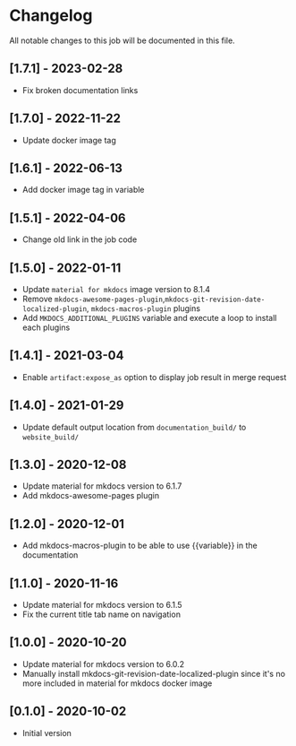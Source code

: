 # Changelog
All notable changes to this job will be documented in this file.

## [1.7.1] - 2023-02-28
* Fix broken documentation links

## [1.7.0] - 2022-11-22
* Update docker image tag

## [1.6.1] - 2022-06-13
* Add docker image tag in variable 

## [1.5.1] - 2022-04-06
* Change old link in the job code

## [1.5.0] - 2022-01-11
* Update `material for mkdocs` image version to 8.1.4
* Remove `mkdocs-awesome-pages-plugin`,`mkdocs-git-revision-date-localized-plugin`, `mkdocs-macros-plugin` plugins
* Add `MKDOCS_ADDITIONAL_PLUGINS` variable and execute a loop to install each plugins

## [1.4.1] - 2021-03-04
* Enable `artifact:expose_as` option to display job result in merge request

## [1.4.0] - 2021-01-29
* Update default output location from `documentation_build/` to `website_build/`

## [1.3.0] - 2020-12-08
* Update material for mkdocs version to 6.1.7
* Add mkdocs-awesome-pages plugin

## [1.2.0] - 2020-12-01
* Add mkdocs-macros-plugin to be able to use {{variable}} in the documentation

## [1.1.0] - 2020-11-16
* Update material for mkdocs version to 6.1.5
* Fix the current title tab name on navigation

## [1.0.0] - 2020-10-20
* Update material for mkdocs version to 6.0.2
* Manually install mkdocs-git-revision-date-localized-plugin since it's no more included in material for mkdocs docker image

## [0.1.0] - 2020-10-02
* Initial version
